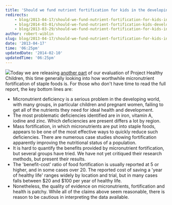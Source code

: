 ```yaml
---
title: 'Should we fund nutrient fortification for kids in the developing world? Part 2'
redirects:
    - blog/2013-04-17/should-we-fund-nutrient-fortification-for-kids-in-the-developing-world-part-2
    - blog/2014-03-01/should-we-fund-nutrient-fortification-kids-developing-world-part-2
    - blog/2013-03-29/should-we-fund-nutrient-fortification-for-kids-in-the-developing-world-part-2
author: robert-wiblin
slug: blog/2013-04-17/should-we-fund-nutrient-fortification-for-kids-in-the-developing-world-part-2
date: '2013-04-17'
time: '06:25pm'
updatedDate: '2014-02-10'
updatedTime: '06:25pm'
---
```

![](https://encrypted-tbn0.gstatic.com/images?q=tbn:ANd9GcScAB-07lRrHcKzwMqX1kOGXFsrOTVtwkZYj3om36PRc44mk1DhmQ)Today we are releasing [ another part](/files/micronutrients_writeup_april15.pdf) of our evaluation of Project Healthy Children, this time generally looking into how worthwhile micronutrient fortification of staple foods is. For those who don't have time to read the full report, the key bottom lines are:

*   Micronutrient deficiency is a serious problem in the developing world, with many groups, in particular children and pregnant women, failing to get all of the nutrients they need for ideal health and development.
*   The most problematic deficiencies identified are in iron, vitamin A, iodine and zinc. Which deficiencies are present differs a lot by region.
*   Mass fortification, in which micronutrients are put into staple foods, appears to be one of the most effective ways to quickly reduce such deficiencies. There are numerous case studies showing fortification apparently improving the nutritional status of a population.
*   It is hard to quantify the benefits provided by micronutrient fortification, but several groups have tried. We have not yet critiqued their research methods, but present their results.
*   The 'benefit-cost' ratio of food fortification is usually reported at 5 or higher, and in some cases over 20\. The reported cost of saving a 'year of healthy life' ranges widely by location and trial, but in many cases falls between $20 and $100 per year of healthy life.
*   Nonetheless, the quality of evidence on micronutrients, fortification and health is patchy. While all of the claims above seem reasonable, there is reason to be cautious in interpreting the data available.